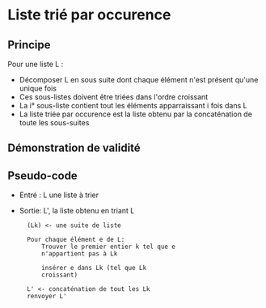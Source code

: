 # Liste trié par occurence

## Principe

Pour une liste L :

* Décomposer L en sous suite dont chaque élément n'est présent qu'une unique fois
* Ces sous-listes doivent être triées dans l'ordre croissant
* La i° sous-liste contient tout les éléments apparraissant i fois dans L
* La liste triée par occurence est la liste obtenu par la concaténation de toute les sous-suites

## Démonstration de validité



## Pseudo-code

* Entré : L une liste à trier
* Sortie: L', la liste obtenu en triant L

        (Lk) <- une suite de liste

        Pour chaque élément e de L:
            Trouver le premier entier k tel que e 
            n'appartient pas à Lk

            insérer e dans Lk (tel que Lk 
            croissant)
        
        L' <- concaténation de tout les Lk
        renvoyer L'